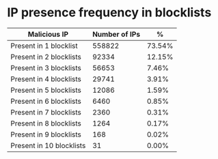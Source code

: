# IP presence frequency in blocklists
| Malicious IP | Number of IPs | % |
|----|----|----|
| Present in 1 blocklist | 558822 | 73.54% |
| Present in 2 blocklists | 92334 | 12.15% |
| Present in 3 blocklists | 56653 | 7.46% |
| Present in 4 blocklists | 29741 | 3.91% |
| Present in 5 blocklists | 12086 | 1.59% |
| Present in 6 blocklists | 6460 | 0.85% |
| Present in 7 blocklists | 2360 | 0.31% |
| Present in 8 blocklists | 1264 | 0.17% |
| Present in 9 blocklists | 168 | 0.02% |
| Present in 10 blocklists | 31 | 0.00% |

